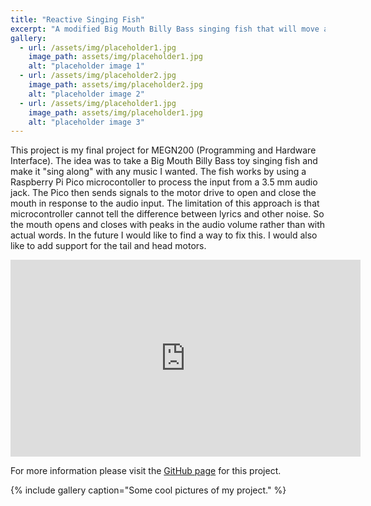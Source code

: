 ```yaml
---
title: "Reactive Singing Fish"
excerpt: "A modified Big Mouth Billy Bass singing fish that will move along with audio from an external device."
gallery:
  - url: /assets/img/placeholder1.jpg
    image_path: assets/img/placeholder1.jpg
    alt: "placeholder image 1"
  - url: /assets/img/placeholder2.jpg
    image_path: assets/img/placeholder2.jpg
    alt: "placeholder image 2"
  - url: /assets/img/placeholder1.jpg
    image_path: assets/img/placeholder1.jpg
    alt: "placeholder image 3"
---
```


This project is my final project for MEGN200 (Programming and Hardware Interface). The idea was to take a Big Mouth Billy Bass toy singing fish and make it "sing along" with any music I wanted. The fish 
works by using a Raspberry Pi Pico microcontoller to process the input from a 3.5 mm audio jack. The Pico then sends signals to the motor drive to open and close the mouth in response to the audio input. 
The limitation of this approach is that microcontroller cannot tell the difference between lyrics and other noise. So the mouth opens and closes with peaks in the audio volume rather than with actual words. 
In the future I would like to find a way to fix this. I would also like to add support for the tail and head motors. 

<iframe width="560" height="315" src="https://www.youtube.com/embed/kpMdyP3FdSU" title="YouTube video player" frameborder="0" allow="accelerometer; autoplay; clipboard-write; encrypted-media; gyroscope; picture-in-picture; web-share" allowfullscreen></iframe>

For more information please visit the [GitHub page](https://github.com/merwin97/Billy-Bass-Speaker) for this project.

{% include gallery caption="Some cool pictures of my project." %}
